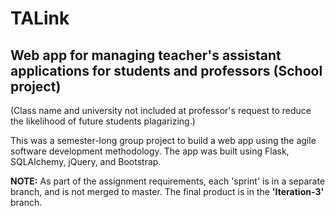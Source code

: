 # TALink
## Web app for managing teacher's assistant applications for students and professors (School project) 

(Class name and university not included at professor's request to reduce the likelihood of future students plagarizing.)

This was a semester-long group project to build a web app using the agile software development methodology.
The app was built using Flask, SQLAlchemy, jQuery, and Bootstrap.

**NOTE:** As part of the assignment requirements, each 'sprint' is in a separate branch, and is not merged to master. The final product is in the **'Iteration-3'** branch.
